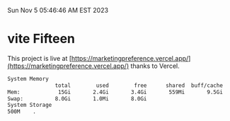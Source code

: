 Sun Nov  5 05:46:46 AM EST 2023

# vite Fifteen


This project is live at [https://marketingpreference.vercel.app/](https://marketingpreference.vercel.app/) thanks to Vercel.

```bash
System Memory
               total        used        free      shared  buff/cache   available
Mem:            15Gi       2.4Gi       3.4Gi       559Mi       9.5Gi        11Gi
Swap:          8.0Gi       1.0Mi       8.0Gi
System Storage
500M	.
```
```bash

